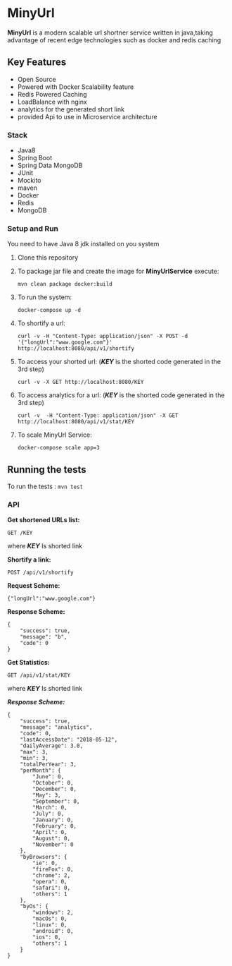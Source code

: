 # MinyUrl

**MinyUrl** is a modern scalable url shortner service written in java,taking advantage of recent edge technologies such as docker and redis caching   

## Key Features

* Open Source
* Powered with Docker Scalability feature
* Redis Powered Caching  
* LoadBalance with nginx
* analytics for the generated short link
* provided Api to use in Microservice architecture


### Stack

* Java8
* Spring Boot
* Spring Data MongoDB
* JUnit
* Mockito
* maven
* Docker
* Redis
* MongoDB

### Setup and Run

You need to have Java 8 jdk installed on you system

1. Clone this repository
2. To package jar file and create the image for **MinyUrlService** execute: 
    ```
    mvn clean package docker:build
    ```
3. To run the system: 
    
    ```
    docker-compose up -d 
    ```
    
4. To shortify a url:

    ```
    curl -v -H "Content-Type: application/json" -X POST -d '{"longUrl":"www.google.com"}' http://localhost:8080/api/v1/shortify
    ``` 
5. To access your shorted url: (***KEY*** is the shorted code generated in the 3rd step)
    ```
    curl -v -X GET http://localhost:8080/KEY
    ```
6. To access analytics for a url: (***KEY*** is the shorted code generated in the 3rd step)

    ```
    curl -v  -H "Content-Type: application/json" -X GET http://localhost:8080/api/v1/stat/KEY
    ```
7. To scale MinyUrl Service:
    ```
    docker-compose scale app=3
    ```

## Running the tests

To run the tests :    `mvn test`

### API

**Get shortened URLs list:**
```
GET /KEY
```
where ***KEY*** Is shorted link 


**Shortify a link:**

```
POST /api/v1/shortify
```
**Request Scheme:**
```
{"longUrl":"www.google.com"}
```
**Response Scheme:**

```
{
	"success": true,
	"message": "b",
	"code": 0
}
```

**Get Statistics:**

```
GET /api/v1/stat/KEY
```

where ***KEY*** Is shorted link 

***Response Scheme:***
    
```
{
    "success": true,
    "message": "analytics",
    "code": 0,
    "lastAccessDate": "2018-05-12",
    "dailyAverage": 3.0,
    "max": 3,
    "min": 3,
    "totalPerYear": 3,
    "perMonth": {
        "June": 0,
        "October": 0,
        "December": 0,
        "May": 3,
        "September": 0,
        "March": 0,
        "July": 0,
        "January": 0,
        "February": 0,
        "April": 0,
        "August": 0,
        "November": 0
    },
    "byBrowsers": {
        "ie": 0,
        "fireFox": 0,
        "chrome": 2,
        "opera": 0,
        "safari": 0,
        "others": 1
    },
    "byOs": {
        "windows": 2,
        "macOs": 0,
        "linux": 0,
        "android": 0,
        "ios": 0,
        "others": 1
    }
}
```
